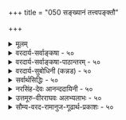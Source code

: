 +++
title = "050 सङ्ख्यानं तत्त्वपङ्क्तौ"

+++
<details><summary>मूलम्</summary>

संख्यानं तत्त्वपङ्क्तौ क्वचिदपि न दिशः कालवद्वा न भेदः कण्ठोक्तो व्याक्रियादिव्यवहरणमपि ह्यन्यथैवोपपन्नम् ।  
श्रोत्रादुक्तस्तु लोकप्रभृतिवदुदयस्तस्य तत्राप्ययो वा नैतावत्तत्त्वभेदं गमयति न च तच्छ्रौत्रतामान्यपर्यात् ॥ ५० ॥
</details>

<details><summary>वरदार्य-सर्वाङ्कषा - ५०</summary>

नन्वेवं सति स्पर्शाश्रयतया अतिरिक्तो वायुरपि न सिद्ध्येत्; सिद्धस्यैवाकाशस्य शब्दाश्रयत्ववत् स्पर्शाश्रयत्वकल्पनयाप्युपत्तेः इति शङ्कायाम्, यदि वायोः स्पर्शाश्रयतयानुमानम्, तदेयमापत्तिः । श्रुत्युक्तत्वादतिरिक्तो वायुः अङ्गीक्रियते । न तथा दिश इति समाधानमाह - संख्यानमित्यादि । **क्वचिदपि** = सृष्टिप्रकरणे कुत्रापि दिशः **संख्यानम्** = गणनम् न । कालवद्वा भेदः न **कण्ठोक्तः** = 'रूपान्तरं तत् द्विजकालसंज्ञम्' (वि.पु.) इति कालस्येव दिशः भेदोऽपि कुत्रापि स्पष्टं नोक्तः । ननु कथं नोक्तमिति । स्मरति हि भगवान् पाणिनिः वेदाङ्गमूर्धन्यस्य व्याकरणस्य कर्ता 'दिग्देशकालेष्वस्तातिः' (पा.सू. 5-3-27) इत्यादीति चेत्, तत्राह - **व्याक्रियादिव्यवहृतिरपि** = व्याकरणशास्त्रीयव्यवहारोऽपि **अन्यथैव** = व्याकरणस्य शब्दशास्त्रत्वात्, अर्थस्यातिरिक्तत्वानतिरिक्तत्वविषये तस्य प्रमाणत्वाभावादिति निर्वाहेणापि **उपपन्नम्** = उपपत्तियुक्तं भवेत् । ननु 'दिशः श्रोत्रात्' (पु.सू.) इति भगवतः श्रोत्रात् दिशः उत्पत्तिः, 'दिशः श्रोत्रम्' इति लयसमये दिशि श्रोत्रस्य लयश्च वेदेऽपि कण्ठत एवोक्त इत्यत्राह - श्रोत्रादित्यादि । **श्रोत्रात्** = भगवतः श्रोत्रात् उक्तः **तस्य** = दिक्तत्त्वस्य **उदयस्तु** = दिशः श्रोत्रात्' इति कथितः दिशः उत्पत्तिः **तत्र** = श्रोत्रे 'दिशः श्रोत्रम्' इत्युक्तः अप्ययो **वा** = लयो वा **लोकप्रभृतिवत्** = 'नाभ्या आसीदन्तरिक्षम् ' (पु.सू.) इत्यन्तरिक्षलोकस्य नाभेरुत्पत्त्यादिवदेव व्यष्टिविषयतया, ज्ञेय इति शेषः । अथवा 'उक्तः' इति पदस्यावृत्तिः । **एतावत्** = एतावन्मात्रम् **तत्त्वभेदम्** = दिशः अतिरिक्ततत्त्वतीम् न **गमयति** = न बोधयति । तच्छ्रौत्रतां **च** = दिशः श्रोत्रोपादानकतां च न गमयति । कुतः ? **आन्यपर्यात्** = अन्यपरत्वात् । मनसः चन्द्रोत्पत्त्यादिवदेव व्यष्टौ कदाचित्तथात्वाभिप्रायात्तथोक्तिः इत्यादिक्रमेणान्यथासिद्धत्वात् दिशः अतिरिक्तता नास्ति ॥ ५० ॥
</details>

<details><summary>वरदार्य-सर्वाङ्कषा-पाठान्तरम् - ५०</summary>

नन्वेवं सति स्पर्शाश्रयतया अतिरिक्तो वायुरपि न सिद्ध्येत्‌; सिद्धस्यैवाकाशस्य शब्दाश्रयत्ववत्‌ स्पर्शाश्रयत्वकल्पनयाप्युपत्तेः इति शङ्कायाम्‌, यदि वायोः स्पर्शाश्रयतयानुमानम्‌, तदेयमापत्तिः । श्रुत्युक्तत्वादतिरिक्तो वायुः अङ्गीक्रियते । न तथा दिश इति समाधानमाह संखयानमित्यादि । क्वचिदपि = सृष्टिप्रकरणे कुत्रापि दिशः संख्यानम्‌ = गणनम्‌ न । कालवद्वा भेदः न कण्ठोक्तः = 'रूपान्तरं तत्‌ द्विजकालसंज्ञम्‌' (वि.पु.) इति कालस्येव दिशः भेदोऽपि कुत्रापि स्पष्टं नोक्तः । ननु कथं नोक्तमिति । स्मरति हि भगवान्‌ पाणिनिः वेदाङ्गमूर्धन्यस्य व्याकरणस्य कर्ता 'दिग्देशकालेष्वस्तातिः' (पा.सू.५-३-२७) इत्यादीति चेत्‌, तत्राह - व्याक्रियादिव्यवहृतिरपि = व्याकरणशास्त्रीयव्यवहारोऽपि अन्यथैव = व्याकरणस्य शब्दशास्त्रत्वात्‌, अर्थस्यातिरिक्तत्वानतिरिक्तत्वविषये तस्य प्रमाणत्वाभावादिति निर्वाहेणापि उपपन्नम्‌ = उपपत्तियुक्तं भवेत्‌ । ननु 'दिशः श्रोत्रात्‌' (पु.सू.) इति भगवतः श्रोत्रात्‌ दिशः उत्पत्तिः, 'दिशः श्रोत्रम्‌' इति लयसमये दिशि श्रोत्रस्य लयश्च वेदेऽपि कण्ठत एवोक्त इत्यत्राह - श्रोत्रादित्यादि । श्रोत्रात्‌ = भगवतः श्रोत्रात्‌ उक्तः तस्य = दिक्तत्त्वस्य उदयस्तु = 'दिशः श्रोत्रात्‌' इति कथितः दिशः उत्पत्तिः तत्र = श्रोत्रे 'दिशः श्रोत्रम्' इत्युक्तः अप्ययो वा = लयो वा लोकप्रभृतिवत्‌ = 'नाभ्या आसीदन्तरिक्षम्‌' (पु.सू.) इत्यन्तरिक्षलोकस्य नाभेरुत्पत्त्यादिवदेव व्यष्टिविषयतया, ज्ञेय इति शेषः । अथवा 'उक्तः' इति पदस्यावृत्तिः । एतावत्‌ = एतावन्मात्रं तत्त्वभेदम्‌ = दिशः अतिरिक्ततत्त्वतां न गमयति = न बोधयति । तच्छ्रौत्रतां च = दिशः श्रोत्रोपादानकतां च न गमयति । कुतः? आन्यपर्यात्‌ = अन्यपरत्वात्‌ । मनसः चन्द्रोत्पत्त्यादिवदेव व्यष्टौ कदाचित्तथात्वाभिप्रायात्तथोक्तिः इत्यादिक्रमेणान्यथासिद्धत्वात्‌ दिशः अतिरिक्ता नास्ति ॥ ५० ॥
</details>

<details><summary>वरदार्य-सुबोधिनी (कन्नड) - ५०</summary>

\-

हिन्दिन श्लोकद कॊनॆयल्लि हेळिद्दन्ने विवरिसुत्तारॆ क्वचिदपि तत्त्वपङ्क् दिशः सङ्ख्यानं नयाव शास्त्रदल्लि तत्त्वगळ ऎणि सुव प्रकरणदल्लि दिक्कपदार्थद गणनॆ कण्डु बरुवुदिल्ल. कालवत् भेदो वा न कण्ठोक-रूपान्तरं तत् द्विज कालसञ्ज्ञं' ऎन्दु काल द्रव्यदन्तॆ भेदवागलि स्पष्टवागि हेळल्पट्टिल्ल. व्याक्रियादिव्यव हरणमपि अन्यथैव उपपन्नं'दिग्धशकालेश्वस्तादिः” इत्यादि व्याकरण शास्त्रादि हेळिकॆयू अतिरिक्त दिक्‌पदार्थविल्लदेने हॊन्दुत्तदॆ. अल्लि 'दिक्'

5

66

[301 51

प्रोत्राद्याक्तस्तु लोकप्रकृतिवदुदयस्तस्य तत्रायो वा नैतावभेदं गमयति न च तस्तोत्र तामान्यपर्यात् ॥

[वायु प्रत्यक स्पर्शदिन्द अनुमॆयवल्ल]

\-

51-

वातो नातीति साक्षातिरितरसमा स्पर्शतो नानुमा सौ

अने नेषु प्रसङ्गान्न पुनरगमक स्पर्शनं रूपशून्य!

e

eऽ

देश काल' मूरर निर्दॆशविद्दरू ऎरडन्नु मात्र ऒप्पुवुदादरॆ, ऒन्दन्ने ऒप्पोण. लोक सिद्ध पदगळ निर्वचन मात्रवे व्याकरणद उद्देशवे हॊरतु पदार्थगळ निर्णय अदर उद्देशवल्ल. प्रोत्रात् उदयः, तत्र तस्य अयो ना लोकप्रकृतिवत् उक्त “शः प्रोत्रात्' ऎन्दु प्रोत्रदिन्द दिक्किन उत्पत्तियागलि अथवा आ दिक्किगॆ 'दशः स्तोत्रं' ऎन्दु प्रोत्रदल्लि लयवागलि, 'नाभ्या आसी दन्तरिक्ष, शीर्झ् ' ऎन्दु अन्तरिक्षलोकादिगळन्तॆ हेळल्पट्टिदॆ बल्लि. अल्लि अन्तरिक्षादि लोकगळिगॆ नाभियिन्द उत्पत्तियन्नु

हेगॆ ऒप्पु वुदिल्लवो अदरन्तॆ इल्लियू कण्डुकॊळ्ळुवुदु.

आन्यपर्यात् ऎतावत् तत्त्वभेद, तच्छत्रतां च गमयति व्यष्टिसृष्टि मुन्ताद बेरॆ तात्पर्यदिन्द,आ वचनगळु बन्दिरुवुदरिन्द अष्टु मात्रक्कॆ आकाशादिगळिन्दलू भिन्नवाद 'दिक् ' ऎम्ब तत्त्ववन्नू, स्तोत्रदिन्द अदु हुट्टिदॆ ऎम्बुदन्नू बोधिसुवु दिल्ल. आद्दरिन्द 'दिक्' ऎम्ब अतिरिक्त तम्म इल्ल ॥ ५० ॥
</details>

<details><summary>सर्वार्थसिद्धिः - ५०</summary>

यदि पृथक्त्वेन लोकवेदप्रसिद्धा दिगपह्नूयेत तथा वायुरपि । अस्य ह्युपलभ्यमानः स्पर्श उष्णश्शीतोऽनुष्णाशीतोवा ? त्रेधाऽपि न छान्दोग्याधीततेजोबन्नातिरेकस्सिध्येत् । तिर्यक्पवनमप्यदृष्टवशात्तेषामेव स्यात् ; शब्दधृतिकम्पैरपि नातिरिक्तमनुमातव्यम् ; तैरेव तत्संभवात् । वातोपनीततत्तद्भूतान्तरावयवन्यायादनुद्भूतरूपतया दुर्दर्शत्वं स्यीदित्यत्राह - संख्यानमिति ॥ अयं भावः - न हि वयमप्रत्यक्षस्य वायोः स्पर्शशब्दधृतिकम्पलिङ्गैस्सिद्धिरिति वदामः, येन तेषामन्यथासिद्धिरुच्येत । किंतु तेषुतेषु शास्त्रेषु तत्त्वपङ्क्तौ परिगणनात्, नैवं दिक्तत्त्वं गण्यत इति । तत्र कालप्रतिबन्दि निस्तरति - कालवद्वेति । अस्ति हि "रूपान्तरं तद्द्विज कालसंज्ञम्" इत्यादि । ननु "दिग्देशकालेष्वस्तातिः" इत्यादिषु देशाद्भिन्ना दिक् कालवच्छास्त्रेषु व्यवह्रियत इत्यत्राह - व्याक्रियेति । प्रमाणसिद्धदिक्तत्त्वानुसारेण तत्कार्यविशेषविधायिनां शास्त्राणां तत्स्वरूपनिष्कर्षे तात्पर्याभावान्न ततस्त्वदिष्टसिद्धिरित्याशयः । अथ स्यात् "प्राणाद्वायुरजायत" इत्यादौ वाय्वादितत्त्वैस्सह दिशः पृथक्सृष्टिरुच्यते ; अतस्तद्वद्दिशोऽपि तत्त्वान्तरत्वं स्यात् ; एवं "दिशः श्रोत्रम्" इति ; तद्वदप्ययोऽपि श्रूयत इत्यत्राह - श्रोत्रादिति । लोकप्रभृतिवदिति प्रतिबन्दिवचनम् । अत्र हि "नाभ्या आसीदन्तरिक्षम्" इत्यादिभिर्न तत्त्वसृष्टिश्श्रूयते । किंतु ब्राह्मणक्षत्रियचन्द्रसूर्यादिव्यष्टिसृष्टिप्रकरणे अन्तरिक्षस्वर्गादिकल्पनम् । अतो दिक्सृष्टिरपि व्यष्टिविषया न तत्त्वान्तरं कल्पयितुं शक्नुयादित्याह - नैतावदिति । अथापि दिशः श्रोत्रोपात्तस्य व्यष्टिविशेषत्वं स्यादित्यत्राह - न चेति । श्रौत्रतां - श्रोत्रोपादानतामित्यर्थः । न हीन्द्रियाणि कस्यचिदुपादानानीति प्रागेवोक्तम् । गत्यभावादत्र विशेषः कल्प्यतामित्यत्राह - आन्यपर्यादिति । अत्र हि दिगुपाधीनां तद्देवतानां वा भगवतः श्रोत्रात् चन्द्रादेरिव सृष्टिः स्यात् । अतस्तत्त्वान्तरकल्पनं निर्मूलमित्यर्थः ॥ ५० ॥ इति दिश आकाशादावन्तर्भावः ॥
</details>

<details><summary>नरसिंह-देवः आनन्ददायिनी - ५०</summary>

तथा सूत्रकारानिरस्तत्वाच्च तत्त्वान्तरमिति शङ्कामुपसंहारव्याजेन निराकरोति - अत इति । अयं भावः - न तावत्प्रमेयसंग्रहानुरोधात्तत्वान्तरत्वं पञ्चीकृतभूतारब्धत्वप्रतीत्या महदादिवत्तत्वान्तरत्वायोगात् । नापि वरदविष्णुमिश्रवाक्यबलात्तत्वान्तरत्वम्; भाष्यविरुद्धसत्वादिद्रव्यपरिगणनवत् तत्वान्तरत्वसाधकत्वाभावेन अन्यपरतया नेतव्यत्वात्, नापि सूत्रकारानिरस्तत्वात्तत्वान्तरम्; 'न वायुक्रिये पृथगुपदेशात् । इत्यधिकरणे पृथक् सृष्ट्याद्युपदेशवतोऽपि प्राणस्य वाय्वान्तर्भावोक्तेः । तन्न्यायस्य दिगादावपि समत्वेन पृथग्दर्शनार्थत्वादिति । नैतावत्तत्वभेदं गमयतीति मूलस्य एतावत्तत्वभेदं गमयतीति वाक्येन किमुच्यते? इत्युक्ते अप्ययो वेति वाक्यभेदेन योजना । 'क्षुदुपहन्तुं शक्यमिति पस्पशाभाष्यदर्शनान्न क्लीबतानुपपत्तिरिति । यद्वा - एतावद्भ्यस्तत्वेभ्यो भेदं न गमयतीत्यर्थः ॥ ५० ॥  
 दिश आकाशादावन्तर्भावः ।
</details>

<details><summary>उत्तमूरु-वीरराघवः अलभ्यलाभः - ५०</summary>

ननु वियदधिररण(२-३-१)श्रुतप्रकाशिकायामपरमतखण्डनावसरे, 'दिशश्श्रोत्रादिति वाक्यस्य दिगुपाधिपरत्वं दिग्देवतापरत्वं वा न युक्तम्; भौतिकादिपदार्थानामेवोपाधित्वेन तदुत्पत्तेः पृथगवक्तव्यत्वात्, अधिष्ठेयभेदाभावे अधिष्ठातृदेवताभेदाभावाच्च' इति उपाधिपरत्वदेवतापरत्वयोः निरस्तत्वात् कथं तत्स्वीकार इति चेत् - उच्यते । दिग्रूपतत्त्वान्तरस्यागमेष्टत्वे तदेकत्वनित्यत्वकथनेन दिशश्श्रोत्रे इत्यादीनामन्यथानयनं न युक्तमित्यत्रैव तद्ग्रन्थतात्पर्यम् । दिग्रूपतत्त्वाभावात्तु सिद्धान्ते एष निर्वाहः । न च पौनरुक्त्यम्, उपाधित्वाकारतदधिष्ठातृत्वयोर्ज्ञाप्यत्वात् ॥ ५० ॥  
इति दिश आकाशाद्यनन्यत्वम् ॥
</details>

<details><summary>सौम्य-वरद-रामानुज-गूढार्थ-प्रकाशः - ५०</summary>

नन्विति । 'दिक्छब्देभ्यः सप्तमीपञ्चमीप्रथमाभ्यो दिग्देशकालेष्वस्तातिः' (५ ३-२७) इति  
व्याकरणसूत्रम् । अस्यार्थः - दिशाशब्दाः (दिशि रूढाः शब्दः?) दिक्शब्दाः, तेभ्यः, सप्तमीपञ्चमीप्रथमान्तेभ्यः दिग्देशकालेषु वर्तमानेभ्योऽस्तातिप्रत्ययो भवतीति । 'पुरस्तात्' इत्यादिरुदाहरणमम ॥ ५० ॥
</details>







